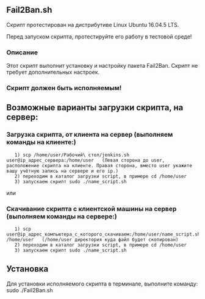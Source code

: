 ## Fail2Ban.sh

Скрипт протестирован на дистрибутиве Linux Ubuntu 16.04.5 LTS.

Перед запуском скрипта, протестируйте его работу в тестовой среде! 

### Описание
Этот скрипт выполнит установку и настройку пакета Fail2Ban. 
Скрипт не требует дополнительных настроек.

### Скрипт должен быть исполняемым! 

## Возможные варианты загрузки скрипта, на сервер:

### Загрузка скрипта, от клиента на сервер (выполняем команды на клиенте:)

       1) scp /home/user/Рабочий\ стол/jenkins.sh user@ip_адрес_сервера:/home/user   (Левая сторона до user, расположение скрипта на клиенте. Правая сторона, вместо user укажите вашу учётную запись на сервере и его ip.)
 	   2) переходим в каталог загрузки script, в примере сd /home/user 
       3) запускаем скрипт sudo ./name_script.sh

или

### Скачивание скрипта с клиентской машины на сервер (выполняем команды на сервере:) 
       1) scp user@ip_адрес_компьютера_с_которого_скачиваем:/home/user/name_script.sh /home/user   (/home/user директория куда файл будет скопирован)
 	   2) переходим в каталог загрузки script, в примере сd /home/user 
       3) запускаем скрипт sudo ./name_script.sh

## Установка
Для установки исполняемого скрипта в терминале, выполните команду:
sudo ./Fail2Ban.sh
 
